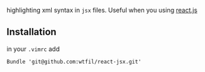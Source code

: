 highlighting xml syntax in ```jsx``` files. Useful when you using [react.js](http://facebook.github.io/react/)

## Installation 

in your ```.vimrc``` add

    Bundle 'git@github.com:wtfil/react-jsx.git'
